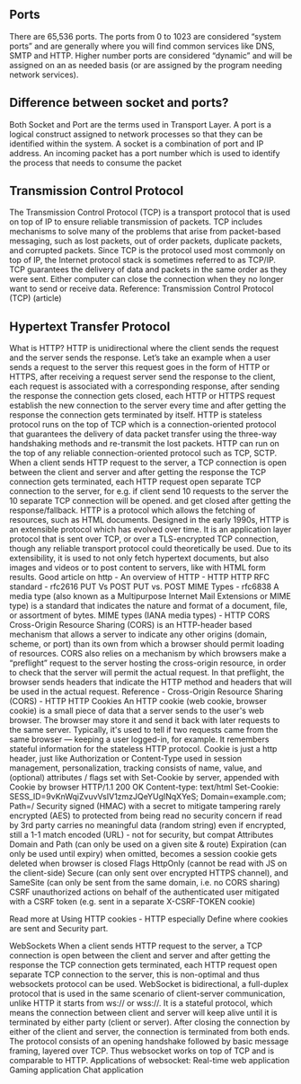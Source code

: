 ## Ports
There are 65,536 ports. The ports from 0 to 1023 are considered “system ports” and are generally where you will find common services like DNS, SMTP and HTTP.
Higher number ports are considered “dynamic” and will be assigned on an as needed basis (or are assigned by the program needing network services).

## Difference between socket and ports?
Both Socket and Port are the terms used in Transport Layer.
A port is a logical construct assigned to network processes so that they can be identified within the system. 
A socket is a combination of port and IP address.
An incoming packet has a port number which is used to identify the process that needs to consume the packet

## Transmission Control Protocol
The Transmission Control Protocol (TCP) is a transport protocol that is used on top of IP to ensure reliable transmission of packets.
TCP includes mechanisms to solve many of the problems that arise from packet-based messaging, such as lost packets, out of order packets, duplicate packets, and corrupted packets.
Since TCP is the protocol used most commonly on top of IP, the Internet protocol stack is sometimes referred to as TCP/IP.
TCP guarantees the delivery of data and packets in the same order as they were sent.
Either computer can close the connection when they no longer want to send or receive data.
Reference: Transmission Control Protocol (TCP) (article) 


## Hypertext Transfer Protocol
What is HTTP?
HTTP is unidirectional where the client sends the request and the server sends the response.
Let’s take an example when a user sends a request to the server this request goes in the form of HTTP or HTTPS, after receiving a request server send the response to the client, each request is associated with a corresponding response, after sending the response the connection gets closed, each HTTP or HTTPS request establish the new connection to the server every time and after getting the response the connection gets terminated by itself. 
HTTP is stateless protocol runs on the top of TCP which is a connection-oriented protocol that guarantees the delivery of data packet transfer using the three-way handshaking methods and re-transmit the lost packets. 
HTTP can run on the top of any reliable connection-oriented protocol such as TCP, SCTP. 
When a client sends HTTP request to the server, a TCP connection is open between the client and server and after getting the response the TCP connection gets terminated, each HTTP request open separate TCP connection to the server, for e.g. if client send 10 requests to the server the 10 separate TCP connection will be opened. and get closed after getting the response/fallback. 
HTTP is a protocol which allows the fetching of resources, such as HTML documents.
Designed in the early 1990s, HTTP is an extensible protocol which has evolved over time.
It is an application layer protocol that is sent over TCP, or over a TLS-encrypted TCP connection, though any reliable transport protocol could theoretically be used.
Due to its extensibility, it is used to not only fetch hypertext documents, but also images and videos or to post content to servers, like with HTML form results.
Good article on http - An overview of HTTP - HTTP
HTTP RFC standard - rfc2616 
PUT Vs POST
PUT vs. POST 
MIME Types - rfc6838 
A media type (also known as a Multipurpose Internet Mail Extensions or MIME type) is a standard that indicates the nature and format of a document, file, or assortment of bytes. 
MIME types (IANA media types) - HTTP 
CORS
Cross-Origin Resource Sharing (CORS) is an HTTP-header based mechanism that allows a server to indicate any other origins (domain, scheme, or port) than its own from which a browser should permit loading of resources. 
CORS also relies on a mechanism by which browsers make a “preflight” request to the server hosting the cross-origin resource, in order to check that the server will permit the actual request.
In that preflight, the browser sends headers that indicate the HTTP method and headers that will be used in the actual request.
Reference - Cross-Origin Resource Sharing (CORS) - HTTP 
HTTP Cookies
An HTTP cookie (web cookie, browser cookie) is a small piece of data that a server sends to the user's web browser. The browser may store it and send it back with later requests to the same server. Typically, it's used to tell if two requests came from the same browser — keeping a user logged-in, for example. It remembers stateful information for the stateless HTTP protocol.
Cookie is just a http header, just like Authorization or Content-Type
used in session management, personalization, tracking
consists of name, value, and (optional) attributes / flags
set with Set-Cookie by server, appended with Cookie by browser
HTTP/1.1 200 OK
Content-type: text/html
Set-Cookie: SESS_ID=9vKnWqiZvuvVsIV1zmzJQeYUgINqXYeS; Domain=example.com; Path=/
Security
signed (HMAC) with a secret to mitigate tampering
rarely encrypted (AES) to protected from being read
no security concern if read by 3rd party
carries no meaningful data (random string)
even if encrypted, still a 1-1 match
encoded (URL) - not for security, but compat
Attributes
Domain and Path (can only be used on a given site & route)
Expiration (can only be used until expiry)
when omitted, becomes a session cookie
gets deleted when browser is closed
Flags
HttpOnly (cannot be read with JS on the client-side)
Secure (can only sent over encrypted HTTPS channel), and
SameSite (can only be sent from the same domain, i.e. no CORS sharing)
CSRF
unauthorized actions on behalf of the authenticated user
mitigated with a CSRF token (e.g. sent in a separate X-CSRF-TOKEN cookie) 

Read more at Using HTTP cookies - HTTP especially Define where cookies are sent  and Security part.


WebSockets
When a client sends HTTP request to the server, a TCP connection is open between the client and server and after getting the response the TCP connection gets terminated, each HTTP request open separate TCP connection to the server, this is non-optimal and thus websockets protocol can be used.
WebSocket is bidirectional, a full-duplex protocol that is used in the same scenario of client-server communication, unlike HTTP it starts from ws:// or wss://.
It is a stateful protocol, which means the connection between client and server will keep alive until it is terminated by either party (client or server). After closing the connection by either of the client and server, the connection is terminated from both ends.
The protocol consists of an opening handshake followed by basic message framing, layered over TCP. Thus websocket works on top of TCP and is comparable to HTTP.
Applications of websocket:
Real-time web application
Gaming application
Chat application
